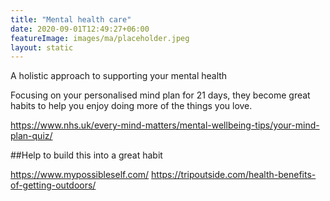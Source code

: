 ```yaml
---
title: "Mental health care"
date: 2020-09-01T12:49:27+06:00
featureImage: images/ma/placeholder.jpeg
layout: static
---
```


A holistic approach to supporting your mental health

Focusing on your personalised mind plan for 21 days, they become great habits to help you enjoy doing more of the things you love.



https://www.nhs.uk/every-mind-matters/mental-wellbeing-tips/your-mind-plan-quiz/

##Help to build this into a great habit

https://www.mypossibleself.com/
https://tripoutside.com/health-benefits-of-getting-outdoors/






